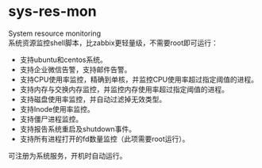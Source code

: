 # sys-res-mon
System resource monitoring  
系统资源监控shell脚本，比zabbix更轻量级，不需要root即可运行：  
* 支持ubuntu和centos系统。  
* 支持企业微信告警，支持邮件告警。  
* 支持CPU使用率监控，精确到单核，并监控CPU使用率超过指定阈值的进程。  
* 支持内存与交换内存监控，并监控内存使用率超过指定阈值的进程。  
* 支持磁盘使用率监控，并自动过滤掉无效类型。  
* 支持Inode使用率监控。  
* 支持僵尸进程监控。  
* 支持报告系统重启及shutdown事件。  
* 支持所有进程打开的fd数量监控（此项需要root运行）。  

可注册为系统服务，开机时自动运行。
